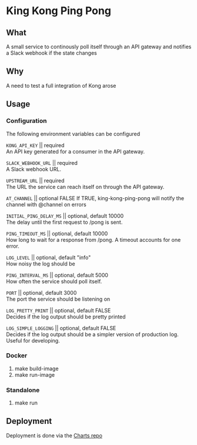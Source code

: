 # King Kong Ping Pong

## What
A small service to continously poll itself through an API gateway and notifies a
Slack webhook if the state changes

## Why
A need to test a full integration of Kong arose

## Usage

### Configuration
The following environment variables can be configured

`KONG_API_KEY` || required <br>
An API key generated for a consumer in the API gateway.

`SLACK_WEBHOOK_URL` || required <br>
A Slack webhook URL.

`UPSTREAM_URL` || required <br>
The URL the service can reach itself on through the API gateway.

`AT_CHANNEL` || optional FALSE
If TRUE, king-kong-ping-pong will notify the channel with @channel on errors

`INITIAL_PING_DELAY_MS` || optional, default 10000 <br>
The delay until the first request to /pong is sent.

`PING_TIMEOUT_MS` || optional, default 10000 <br>
How long to wait for a response from /pong. A timeout accounts for one error.

`LOG_LEVEL` || optional, default "info" <br>
How noisy the log should be

`PING_INTERVAL_MS` || optional, default 5000 <br>
How often the service should poll itself.

`PORT` || optional, default 3000 <br>
The port the service should be listening on

`LOG_PRETTY_PRINT` || optional, default FALSE <br>
Decides if the log output should be pretty printed

`LOG_SIMPLE_LOGGING` || optional, default FALSE <br>
Decides if the log output should be a simpler version of production log. Useful for developing. 

### Docker
1. make build-image
2. make run-image

### Standalone
1. make run

## Deployment
Deployment is done via the [Charts repo](https://github.com/oslokommune/developer-portal-charts)
